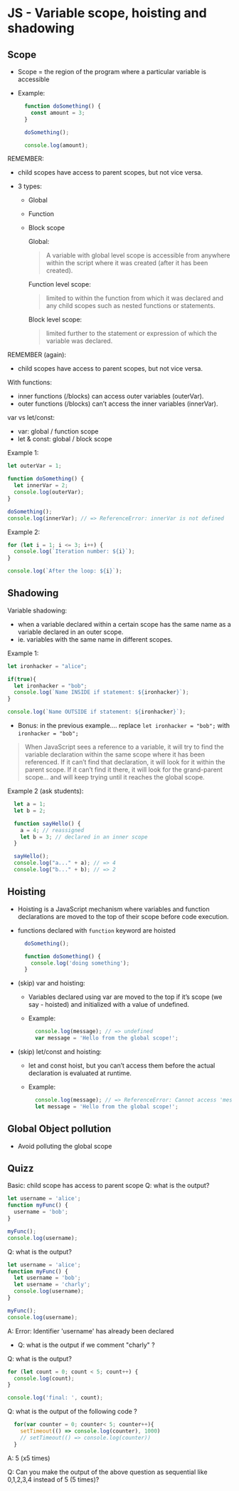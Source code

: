 
# JS - Variable scope, hoisting and shadowing

<!--- 

Status: ready 

Consider: 
- simplify (eg. skip hoisting)

To do:
- improve quick exercises to practice scope.

--->



## Scope


- Scope = the region of the program where a particular variable is accessible



- Example: 

  ```js
    function doSomething() {
      const amount = 3;
    }

    doSomething();

    console.log(amount);

  ```



REMEMBER: 
- child scopes have access to parent scopes, but not vice versa.



- 3 types:
  - Global
  - Function
  - Block scope


    Global:
    > A variable with global level scope is accessible from anywhere within the script where it was created (after it has been created).

    Function level scope:
    > limited to within the function from which it was declared and any child scopes such as nested functions or statements.

    Block level scope:
    > limited further to the statement or expression of which the variable was declared. 



REMEMBER (again):
- child scopes have access to parent scopes, but not vice versa.



With functions:
- inner functions (/blocks) can access outer variables (outerVar). 
- outer functions (/blocks) can’t access the inner variables (innerVar).



var vs let/const:
- var: global / function scope
- let & const: global / block scope


Example 1:

  ```js
  let outerVar = 1;

  function doSomething() {
    let innerVar = 2;
    console.log(outerVar);
  }

  doSomething();
  console.log(innerVar); // => ReferenceError: innerVar is not defined
  ```



Example 2:

  ```js
  for (let i = 1; i <= 3; i++) {
    console.log(`Iteration number: ${i}`);
  }
  
  console.log(`After the loop: ${i}`);
  ```




## Shadowing

Variable shadowing:
  - when a variable declared within a certain scope has the same name as a variable declared in an outer scope.
  - ie. variables with the same name in different  scopes.


Example 1:


  ```js
  let ironhacker = "alice";

  if(true){
    let ironhacker = "bob";
    console.log(`Name INSIDE if statement: ${ironhacker}`);
  }

  console.log(`Name OUTSIDE if statement: ${ironhacker}`);
  ```


- Bonus: in the previous example....
  replace `let ironhacker = "bob";`
  with `ironhacker = "bob";`




> When JavaScript sees a reference to a variable, it will try to find the variable declaration within the same scope where it has been referenced. If it can’t find that declaration, it will look for it within the parent scope. If it can’t find it there, it will look for the grand-parent scope… and will keep trying until it reaches the global scope.



Example 2 (ask students):

  ```js
    let a = 1;
    let b = 2;

    function sayHello() {
      a = 4; // reassigned
      let b = 3; // declared in an inner scope
    }

    sayHello();
    console.log("a..." + a); // => 4
    console.log("b..." + b); // => 2
  ```





## Hoisting 


- Hoisting is a JavaScript mechanism where variables and function declarations are moved to the top of their scope before code execution.


- functions declared with `function` keyword are hoisted

  ```js
    doSomething();

    function doSomething() {
      console.log('doing something');
    }
  ```



<!--

@Luis:
- skip variable hoisting (we will always use let/const)

-->

- (skip) var and hoisting:
  - Variables declared using var are moved to the top if it’s scope (we say - hoisted) and initialized with a value of undefined.

  - Example:

    ```js
      console.log(message); // => undefined
      var message = 'Hello from the global scope!';
    ```


- (skip) let/const and hoisting:

  - let and const hoist, but you can’t access them before the actual declaration is evaluated at runtime.

  - Example:

    ```js
      console.log(message); // => ReferenceError: Cannot access 'message' before initialization
      let message = 'Hello from the global scope!';
    ```







## Global Object pollution

- Avoid polluting the global scope





## Quizz

<!-- to-do: improve (ex. add objects etc) -->


Basic: child scope has access to parent scope
Q: what is the output?

  ```js
  let username = 'alice';
  function myFunc() {
    username = 'bob';
  }

  myFunc();
  console.log(username);
  ```




Q: what is the output?

  ```js
  let username = 'alice';
  function myFunc() {
    let username = 'bob';
    let username = 'charly';
    console.log(username);
  }

  myFunc();
  console.log(username);
  ```

A: Error: Identifier 'username' has already been declared
  - Q: what is the output if we comment "charly" ?




Q: what is the output?

  ```js
  for (let count = 0; count < 5; count++) {
    console.log(count);
  }

  console.log('final: ', count);
  ```




<!-- advanced qustions (skip) -->

Q:  what is the output of the following code ?

  ```js
    for(var counter = 0; counter< 5; counter++){
      setTimeout(() => console.log(counter), 1000)
      // setTimeout(() => console.log(counter))
    }
  ```

A:  5 (x5 times)


Q: Can you make the output of the above question as sequential like 0,1,2,3,4 instead of 5 (5 times)?






